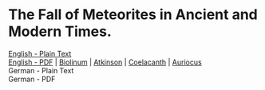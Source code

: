 # The Fall of Meteorites in Ancient and Modern Times.

[English - Plain Text](full-text-english.md)  
[English - PDF](https://cdn.solaranamnesis.com/HenryAlexanderMiers/miers_fall_meteorites_1898_english.pdf) | [Biolinum](https://cdn.solaranamnesis.com/HenryAlexanderMiers/miers_fall_meteorites_1898_english_biolinum.pdf) | [Atkinson](https://cdn.solaranamnesis.com/HenryAlexanderMiers/miers_fall_meteorites_1898_english_atkinson.pdf) | [Coelacanth](https://cdn.solaranamnesis.com/HenryAlexanderMiers/miers_fall_meteorites_1898_english_coelacanth.pdf) | [Auriocus](https://cdn.solaranamnesis.com/HenryAlexanderMiers/miers_fall_meteorites_1898_english_aurical.pdf)  
German - Plain Text  
German - PDF  
